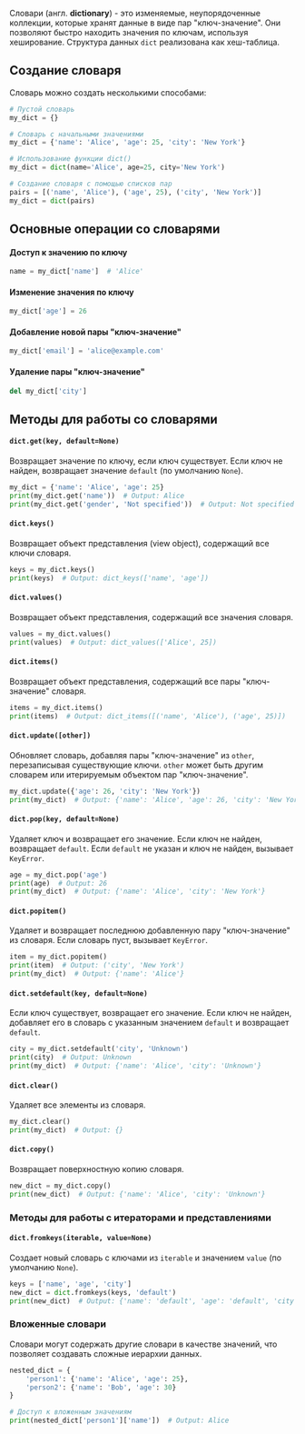 Словари (англ. **dictionary**) - это изменяемые, неупорядоченные коллекции, которые хранят данные в виде пар "ключ-значение". Они позволяют быстро находить значения по ключам, используя хеширование. Структура данных `dict` реализована как хеш-таблица.
## Создание словаря
Словарь можно создать несколькими способами:
```python
# Пустой словарь
my_dict = {}

# Словарь с начальными значениями
my_dict = {'name': 'Alice', 'age': 25, 'city': 'New York'}

# Использование функции dict()
my_dict = dict(name='Alice', age=25, city='New York')

# Создание словаря с помощью списков пар
pairs = [('name', 'Alice'), ('age', 25), ('city', 'New York')]
my_dict = dict(pairs)
```

## Основные операции со словарями

#### Доступ к значению по ключу
```python
name = my_dict['name']  # 'Alice'
```

#### Изменение значения по ключу
```python
my_dict['age'] = 26
```

#### Добавление новой пары "ключ-значение"
```python
my_dict['email'] = 'alice@example.com'
```

#### Удаление пары "ключ-значение"
```python
del my_dict['city']
```

## Методы для работы со словарями 

#### `dict.get(key, default=None)`
Возвращает значение по ключу, если ключ существует. Если ключ не найден, возвращает значение `default` (по умолчанию `None`).
```python
my_dict = {'name': 'Alice', 'age': 25}
print(my_dict.get('name'))  # Output: Alice
print(my_dict.get('gender', 'Not specified'))  # Output: Not specified
```

#### `dict.keys()`
Возвращает объект представления (view object), содержащий все ключи словаря.
```python
keys = my_dict.keys()
print(keys)  # Output: dict_keys(['name', 'age'])
```

#### `dict.values()`
Возвращает объект представления, содержащий все значения словаря.
```python
values = my_dict.values()
print(values)  # Output: dict_values(['Alice', 25])
```

#### `dict.items()`
Возвращает объект представления, содержащий все пары "ключ-значение" словаря.
```python
items = my_dict.items()
print(items)  # Output: dict_items([('name', 'Alice'), ('age', 25)])
```

#### `dict.update([other])`
Обновляет словарь, добавляя пары "ключ-значение" из `other`, перезаписывая существующие ключи. `other` может быть другим словарем или итерируемым объектом пар "ключ-значение".
```python
my_dict.update({'age': 26, 'city': 'New York'})
print(my_dict)  # Output: {'name': 'Alice', 'age': 26, 'city': 'New York'}
```

#### `dict.pop(key, default=None)`
Удаляет ключ и возвращает его значение. Если ключ не найден, возвращает `default`. Если `default` не указан и ключ не найден, вызывает `KeyError`.
```python
age = my_dict.pop('age')
print(age)  # Output: 26
print(my_dict)  # Output: {'name': 'Alice', 'city': 'New York'}
```

#### `dict.popitem()`
Удаляет и возвращает последнюю добавленную пару "ключ-значение" из словаря. Если словарь пуст, вызывает `KeyError`.
```python
item = my_dict.popitem()
print(item)  # Output: ('city', 'New York')
print(my_dict)  # Output: {'name': 'Alice'}
```

#### `dict.setdefault(key, default=None)`
Если ключ существует, возвращает его значение. Если ключ не найден, добавляет его в словарь с указанным значением `default` и возвращает `default`.
```python
city = my_dict.setdefault('city', 'Unknown')
print(city)  # Output: Unknown
print(my_dict)  # Output: {'name': 'Alice', 'city': 'Unknown'}
```

#### `dict.clear()`
Удаляет все элементы из словаря.
```python
my_dict.clear()
print(my_dict)  # Output: {}
```

#### `dict.copy()`
Возвращает поверхностную копию словаря.
```python
new_dict = my_dict.copy()
print(new_dict)  # Output: {'name': 'Alice', 'city': 'Unknown'}
```

### Методы для работы с итераторами и представлениями

#### `dict.fromkeys(iterable, value=None)`
Создает новый словарь с ключами из `iterable` и значением `value` (по умолчанию `None`).
```python
keys = ['name', 'age', 'city']
new_dict = dict.fromkeys(keys, 'default')
print(new_dict)  # Output: {'name': 'default', 'age': 'default', 'city': 'default'}
```

### Вложенные словари
Словари могут содержать другие словари в качестве значений, что позволяет создавать сложные иерархии данных.
```python
nested_dict = {
    'person1': {'name': 'Alice', 'age': 25},
    'person2': {'name': 'Bob', 'age': 30}
}

# Доступ к вложенным значениям
print(nested_dict['person1']['name'])  # Output: Alice
```
